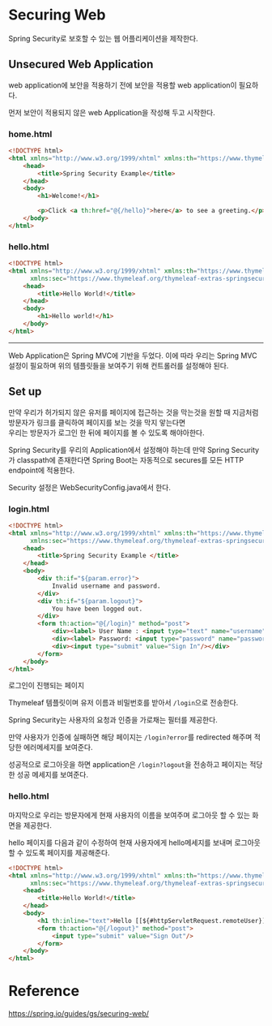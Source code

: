 # Securing Web
Spring Security로 보호할 수 있는 웹 어플리케이션을 제작한다. 


## Unsecured Web Application
web application에 보안을 적용하기 전에 보안을 적용할 web application이 필요하다.  

먼저 보안이 적용되지 않은 web Application을 작성해 두고 시작한다.  


### home.html 
~~~html
<!DOCTYPE html>
<html xmlns="http://www.w3.org/1999/xhtml" xmlns:th="https://www.thymeleaf.org" xmlns:sec="https://www.thymeleaf.org/thymeleaf-extras-springsecurity3">
    <head>
        <title>Spring Security Example</title>
    </head>
    <body>
        <h1>Welcome!</h1>

        <p>Click <a th:href="@{/hello}">here</a> to see a greeting.</p>
    </body>
</html>
~~~

### hello.html
~~~html
<!DOCTYPE html>
<html xmlns="http://www.w3.org/1999/xhtml" xmlns:th="https://www.thymeleaf.org"
      xmlns:sec="https://www.thymeleaf.org/thymeleaf-extras-springsecurity3">
    <head>
        <title>Hello World!</title>
    </head>
    <body>
        <h1>Hello world!</h1>
    </body>
</html>
~~~
--- 
Web Application은 Spring MVC에 기반을 두었다. 이에 따라 우리는 Spring MVC 설정이 필요하며 위의 템플릿들을 보여주기 위해 컨트롤러를 설정해야 된다.  

## Set up
만약 우리가 허가되지 않은 유저를 페이지에 접근하는 것을 막는것을 원할 때 지금처럼 방문자가 링크를 클릭하여 페이지를 보는 것을 막지 앟는다면  
우리는 방문자가 로그인 한 뒤에 페이지를 볼 수 있도록 해야아한다.  

Spring Security를 우리의 Application에서 설정해야 하는데 만약 Spring Security가 classpath에 존재한다면 Spring Boot는 자동적으로 secures를 모든 HTTP endpoint에 적용한다.

Security 설정은 WebSecurityConfig.java에서 한다.

### login.html

~~~html
<!DOCTYPE html>
<html xmlns="http://www.w3.org/1999/xhtml" xmlns:th="https://www.thymeleaf.org"
      xmlns:sec="https://www.thymeleaf.org/thymeleaf-extras-springsecurity3">
    <head>
        <title>Spring Security Example </title>
    </head>
    <body>
        <div th:if="${param.error}">
            Invalid username and password.
        </div>
        <div th:if="${param.logout}">
            You have been logged out.
        </div>
        <form th:action="@{/login}" method="post">
            <div><label> User Name : <input type="text" name="username"/> </label></div>
            <div><label> Password: <input type="password" name="password"/> </label></div>
            <div><input type="submit" value="Sign In"/></div>
        </form>
    </body>
</html>
~~~

로그인이 진행되는 페이지

Thymeleaf 템플릿이며 유저 이름과 비밀번호를 받아서 `/login`으로 전송한다.  

Spring Security는 사용자의 요청과 인증을 가로채는 필터를 제공한다.  

만약 사용자가 인증에 실패하면 해당 페이지는 `/login?error`를 redirected 해주며 적당한 에러메세지를 보여준다.  

성공적으로 로그아웃을 하면 application은 `/login?logout`을 전송하고 페이지는 적당한 성공 메세지를 보여준다.  

### hello.html

마지막으로 우리는 방문자에게 현재 사용자의 이름을 보여주며 로그아웃 할 수 있는 화면을 제공한다.

hello 페이지를 다음과 같이 수정하여 현재 사용자에게 hello메세지를 보내며 로그아웃할 수 있도록 페이지를 제공해준다.  

~~~html
<!DOCTYPE html>
<html xmlns="http://www.w3.org/1999/xhtml" xmlns:th="https://www.thymeleaf.org"
      xmlns:sec="https://www.thymeleaf.org/thymeleaf-extras-springsecurity3">
    <head>
        <title>Hello World!</title>
    </head>
    <body>
        <h1 th:inline="text">Hello [[${#httpServletRequest.remoteUser}]]!</h1>
        <form th:action="@{/logout}" method="post">
            <input type="submit" value="Sign Out"/>
        </form>
    </body>
</html>
~~~








# Reference
https://spring.io/guides/gs/securing-web/

